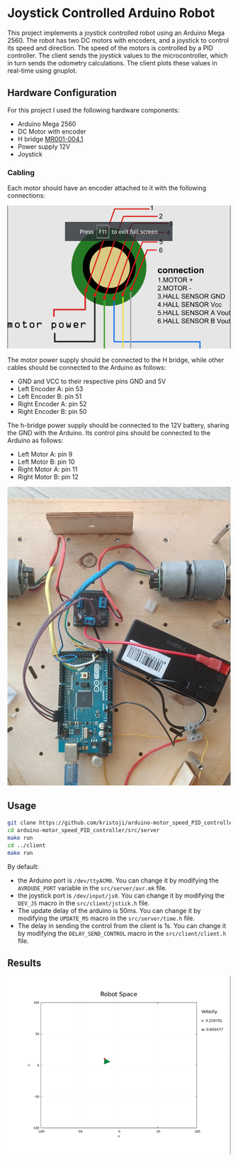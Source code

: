 # Joystick Controlled Arduino Robot

This project implements a joystick controlled robot using an Arduino Mega 2560. The robot has two DC motors with encoders, and a joystick to control its speed and direction. The speed of the motors is controlled by a PID controller. The client sends the joystick values to the microcontroller, which in turn sends the odometry calculations. The client plots these values in real-time using gnuplot.

## Hardware Configuration

For this project I used the following hardware components:
- Arduino Mega 2560
- DC Motor with encoder
- H bridge [MR001-004.1](https://www.gotronic.fr/pj-983.pdf)
- Power supply 12V
- Joystick

### Cabling

Each motor should have an encoder attached to it with the following connections:

![Encoder](img/MotorEncoder.png)

The motor power supply should be connected to the H bridge, while other cables should be connected to the Arduino as follows:
- GND and VCC to their respective pins GND and 5V
- Left Encoder A: pin 53 
- Left Encoder B: pin 51 
- Right Encoder A: pin 52 
- Right Encoder B: pin 50 

The h-bridge power supply should be connected to the 12V battery, sharing the GND with the Arduino. Its control pins should be connected to the Arduino as follows:
- Left Motor A: pin 9
- Left Motor B: pin 10
- Right Motor A: pin 11
- Right Motor B: pin 12

![Arduino](img/Cablings.png)

## Usage

```bash
git clone https://github.com/kristoji/arduino-motor_speed_PID_controller
cd arduino-motor_speed_PID_controller/src/server
make run
cd ../client
make run
```

By default:
- the Arduino port is `/dev/ttyACM0`. You can change it by modifying the `AVRDUDE_PORT` variable in the `src/server/avr.mk` file.
- the joystick port is `/dev/input/js0`. You can change it by modifying the `DEV_JS` macro in the `src/client/jstick.h` file.
- The update delay of the arduino is 50ms. You can change it by modifying the `UPDATE_MS` macro in the `src/server/time.h` file.
- The delay in sending the control from the client is 1s. You can change it by modifying the `DELAY_SEND_CONTROL` macro in the `src/client/client.h` file.


## Results

![Robot](img/Plot.png)